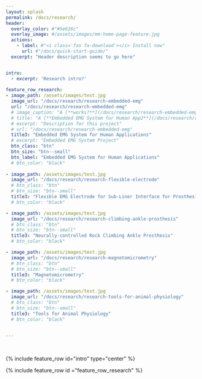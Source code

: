```yaml
---
layout: splash
permalink: /docs/research/
header:
  overlay_color: #"#5e616c"
  overlay_image: #/assets/images/mm-home-page-feature.jpg
  actions:
    - label: #"<i class='fas fa-download'></i> Install now"
      url: #"/docs/quick-start-guide/"
  excerpt: "Header description seems to go here"


intro: 
  - excerpt: 'Research intro?'
  
feature_row_research:
- image_path: /assets/images/test.jpg
  image_url: "/docs/research/research-embedded-emg" 
  url: "/docs/research/research-embedded-emg" 
  # image_caption: "A [**works?**](/docs/research/research-embedded-emg)"
  # title: "A [**Embedded EMG System for Human App2**](/docs/research/research-embedded-emg)"
  # excerpt: "Description for this project"
  # url: "/docs/research/research-embedded-emg" 
  title3: "Embedded EMG System for Human Applications"
  # excerpt: "Embedded EMG System Project"
  btn_class: "btn"
  btn_size: "btn--small"
  btn_label: "Embedded EMG System for Human Applications"
  # btn_color: "black"
  
- image_path: /assets/images/test.jpg
  image_url: "/docs/research/research-flexible-electrode" 
  # btn_class: "btn"
  # btn_size: "btn--small"
  title3: "Flexible EMG Electrode for Sub-Liner Interface for Prosthesis"
  # btn_color: "black"

- image_path: /assets/images/test.jpg
  image_url: "/docs/research/research-climbing-ankle-prosthesis" 
  # btn_class: "btn"
  # btn_size: "btn--small"
  title3: "Neurally-controlled Rock Climbing Ankle Prosthesis"
  # btn_color: "black"

- image_path: /assets/images/test.jpg
  image_url: "/docs/research/research-magnetomicrometry" 
  # btn_class: "btn"
  # btn_size: "btn--small"
  title3: "Magnetomicrometry"
  # btn_color: "black"

- image_path: /assets/images/test.jpg
  image_url: "/docs/research/research-tools-for-animal-physiology" 
  # btn_class: "btn"
  # btn_size: "btn--small"
  title3: "Tools for Animal Physiology"
  # btn_color: "black"


---
```


<!-- https://github.com/mmistakes/minimal-mistakes/blob/master/docs/_pages/home.md -->
<br />


{% include feature_row id="intro" type="center" %}

{% include feature_row id ="feature_row_research" %}


<!-- {% include feature_row id="feature_row1" type="left" %} -->

<!-- {% include feature_row id="feature_row2" type="left" %}

{% include feature_row id="feature_row3" type="left" %}

{% include feature_row id="feature_row4" type="left" %} -->

<!-- {% include feature_row id="feature_row5" type="right" %} -->
